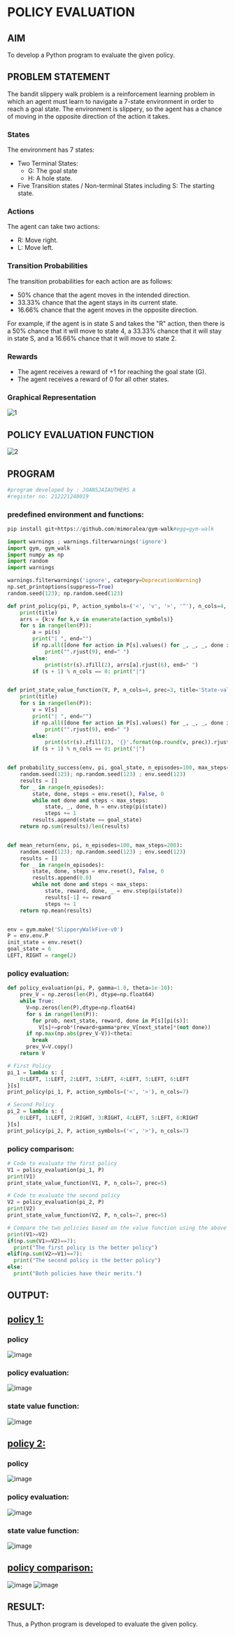 # POLICY EVALUATION

## AIM
To develop a Python program to evaluate the given policy.

## PROBLEM STATEMENT

The bandit slippery walk problem is a reinforcement learning problem in which an agent must learn to navigate a 7-state environment in order to reach a goal state. The environment is slippery, so the agent has a chance of moving in the opposite direction of the action it takes.

### States
The environment has 7 states:

- Two Terminal States: 
    - G: The goal state  
    - H: A hole state.
- Five Transition states / Non-terminal States including S: The starting state.
### Actions
The agent can take two actions:

- R: Move right.
- L: Move left.

### Transition Probabilities
The transition probabilities for each action are as follows:

- 50% chance that the agent moves in the intended direction.
- 33.33% chance that the agent stays in its current state.
- 16.66% chance that the agent moves in the opposite direction.

For example, if the agent is in state S and takes the "R" action, then there is a 50% chance that it will move to state 4, a 33.33% chance that it will stay in state S, and a 16.66% chance that it will move to state 2.

### Rewards
- The agent receives a reward of +1 for reaching the goal state (G). 
- The agent receives a reward of 0 for all other states.

### Graphical Representation
![1](https://github.com/EASWAR17/rl-policy-evaluation/assets/94154683/35511da2-1c1b-41f3-8978-2e5eff6d19a8)


## POLICY EVALUATION FUNCTION
![2](https://github.com/EASWAR17/rl-policy-evaluation/assets/94154683/fa7ed9c9-b2e5-4c28-b0b3-003f64102fbd)


## PROGRAM
```py
#program developed by : JOANSJAIAUTHERS A
#register no: 212221240019
```

### predefined environment and functions:
```py
pip install git+https://github.com/mimoralea/gym-walk#egg=gym-walk

import warnings ; warnings.filterwarnings('ignore')
import gym, gym_walk
import numpy as np
import random
import warnings

warnings.filterwarnings('ignore', category=DeprecationWarning)
np.set_printoptions(suppress=True)
random.seed(123); np.random.seed(123)
```

```py
def print_policy(pi, P, action_symbols=('<', 'v', '>', '^'), n_cols=4, title='Policy:'):
    print(title)
    arrs = {k:v for k,v in enumerate(action_symbols)}
    for s in range(len(P)):
        a = pi(s)
        print("| ", end="")
        if np.all([done for action in P[s].values() for _, _, _, done in action]):
            print("".rjust(9), end=" ")
        else:
            print(str(s).zfill(2), arrs[a].rjust(6), end=" ")
        if (s + 1) % n_cols == 0: print("|")


def print_state_value_function(V, P, n_cols=4, prec=3, title='State-value function:'):
    print(title)
    for s in range(len(P)):
        v = V[s]
        print("| ", end="")
        if np.all([done for action in P[s].values() for _, _, _, done in action]):
            print("".rjust(9), end=" ")
        else:
            print(str(s).zfill(2), '{}'.format(np.round(v, prec)).rjust(6), end=" ")
        if (s + 1) % n_cols == 0: print("|")


def probability_success(env, pi, goal_state, n_episodes=100, max_steps=200):
    random.seed(123); np.random.seed(123) ; env.seed(123)
    results = []
    for _ in range(n_episodes):
        state, done, steps = env.reset(), False, 0
        while not done and steps < max_steps:
            state, _, done, h = env.step(pi(state))
            steps += 1
        results.append(state == goal_state)
    return np.sum(results)/len(results)


def mean_return(env, pi, n_episodes=100, max_steps=200):
    random.seed(123); np.random.seed(123) ; env.seed(123)
    results = []
    for _ in range(n_episodes):
        state, done, steps = env.reset(), False, 0
        results.append(0.0)
        while not done and steps < max_steps:
            state, reward, done, _ = env.step(pi(state))
            results[-1] += reward
            steps += 1
    return np.mean(results)


env = gym.make('SlipperyWalkFive-v0')
P = env.env.P
init_state = env.reset()
goal_state = 6
LEFT, RIGHT = range(2)
```

### policy evaluation: 
```py
def policy_evaluation(pi, P, gamma=1.0, theta=1e-10):
    prev_V = np.zeros(len(P), dtype=np.float64)
    while True:
      V=np.zeros(len(P),dtype=np.float64)
      for s in range(len(P)):
        for prob, next_state, reward, done in P[s][pi(s)]:
          V[s]+=prob*(reward+gamma*prev_V[next_state]*(not done))
      if np.max(np.abs(prev_V-V))<theta:
        break
      prev_V=V.copy()
    return V

# First Policy
pi_1 = lambda s: {
    0:LEFT, 1:LEFT, 2:LEFT, 3:LEFT, 4:LEFT, 5:LEFT, 6:LEFT
}[s]
print_policy(pi_1, P, action_symbols=('<', '>'), n_cols=7)

# Second Policy
pi_2 = lambda s: {
    0:LEFT, 1:LEFT, 2:RIGHT, 3:RIGHT, 4:LEFT, 5:LEFT, 6:RIGHT
}[s]
print_policy(pi_2, P, action_symbols=('<', '>'), n_cols=7)
```
### policy comparison:
```py 
# Code to evaluate the first policy
V1 = policy_evaluation(pi_1, P)
print(V1)
print_state_value_function(V1, P, n_cols=7, prec=5)

# Code to evaluate the second policy
V2 = policy_evaluation(pi_2, P)
print(V2)
print_state_value_function(V2, P, n_cols=7, prec=5)

# Compare the two policies based on the value function using the above equation and find the best policy
print(V1>=V2)
if(np.sum(V1>=V2)==7):
  print("The first policy is the better policy")
elif(np.sum(V2>=V1)==7):
  print("The second policy is the better policy")
else:
  print("Both policies have their merits.")
```

## OUTPUT:
## <u> policy 1: </u>

### policy
![image](https://github.com/EASWAR17/rl-policy-evaluation/assets/94154683/87d12a1f-b8fa-47ce-b626-078be00f8ed2)


### policy evaluation:
![image](https://github.com/EASWAR17/rl-policy-evaluation/assets/94154683/7397c3ec-835b-48f7-b13f-2741730fdde9)


### state value function:
![image](https://github.com/EASWAR17/rl-policy-evaluation/assets/94154683/18668d6b-2616-4aeb-8d59-b1e277c7bcb0)


## <u> policy 2: </u>
### policy
![image](https://github.com/EASWAR17/rl-policy-evaluation/assets/94154683/53e959ac-f59a-4288-995c-f3af54e7e688)


### policy evaluation:
![image](https://github.com/EASWAR17/rl-policy-evaluation/assets/94154683/73e39f8d-881c-42ac-bf78-6311abe849b7)


### state value function:
![image](https://github.com/EASWAR17/rl-policy-evaluation/assets/94154683/45facd8b-7e91-4eec-9943-5fd797285037)


## <u> policy comparison: </u> 
![image](https://github.com/EASWAR17/rl-policy-evaluation/assets/94154683/3a07f8ac-3eb6-4870-885f-b01b192016fe)
![image](https://github.com/EASWAR17/rl-policy-evaluation/assets/94154683/25681619-cc56-43da-b5f2-43608ed57abf)



## RESULT:
Thus, a Python program is developed to evaluate the given policy.
